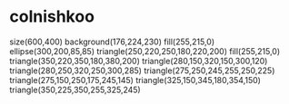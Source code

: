 # colnishkoo
size(600,400)
background(176,224,230)
fill(255,215,0)
ellipse(300,200,85,85)
triangle(250,220,250,180,220,200)
fill(255,215,0)
triangle(350,220,350,180,380,200)
triangle(280,150,320,150,300,120)
triangle(280,250,320,250,300,285)
triangle(275,250,245,255,250,225)
triangle(275,150,250,175,245,145)
triangle(325,150,345,180,354,150)
triangle(350,225,350,255,325,245)
